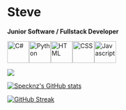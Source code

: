 # Steve
**Junior Software / Fullstack Developer**

<img alt="C#" src="https://cdn-icons-png.flaticon.com/512/6132/6132221.png"  width="50" height="50"><img alt="Python" src="https://cdn-icons-png.flaticon.com/512/5968/5968350.png"  width="50" height="50"><img alt="HTML" src="https://cdn-icons-png.flaticon.com/512/732/732212.png"  width="50" height="50"><img alt="CSS" src="https://cdn-icons-png.flaticon.com/512/732/732190.png"  width="50" height="50"><img alt="Javascript" src="https://cdn-icons-png.flaticon.com/512/5968/5968292.png"  width="50" height="50">

![](https://komarev.com/ghpvc/?username=Specknz)

[![Specknz's GitHub stats](https://github-readme-stats.vercel.app/api?username=Specknz&theme=transparent&show_icons=true&hide=contribs&count_private=true)](https://github.com/anuraghazra/github-readme-stats)

[![GitHub Streak](https://github-readme-streak-stats.herokuapp.com?user=Specknz&theme=transparent)](https://git.io/streak-stats)

<!-- 

--> 
